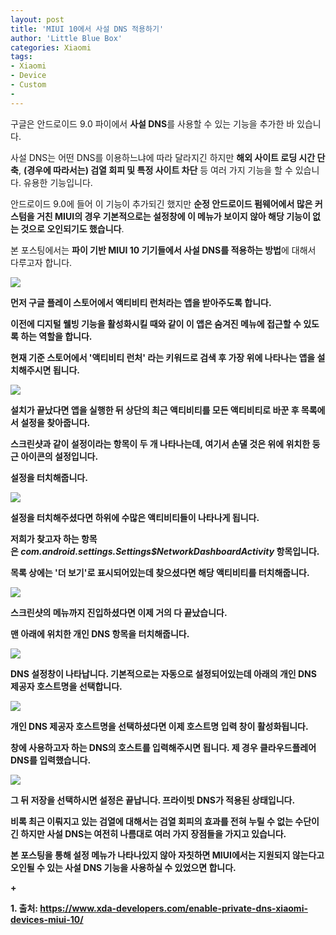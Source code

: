 ```yaml
---
layout: post
title: 'MIUI 10에서 사설 DNS 적용하기'
author: 'Little Blue Box'
categories: Xiaomi
tags:
- Xiaomi
- Device
- Custom
- 
---
```



<script> location.href='https://cafe.naver.com/develoid/857169' ; </script>

<p><p>구글은 안드로이드 9.0 파이에서&nbsp;<b>사설 DNS</b>를 사용할 수 있는 기능을 추가한 바 있습니다.</p><p>사설 DNS는 어떤 DNS를 이용하느냐에 따라 달라지긴 하지만&nbsp;<b>해외 사이트 로딩 시간 단축</b>,&nbsp;<b>(경우에 따라서는) 검열 회피 및 특정 사이트 차단</b>&nbsp;등 여러 가지 기능을 할 수 있습니다. 유용한 기능입니다.</p><p>안드로이드 9.0에 들어 이 기능이 추가되긴 했지만&nbsp;<b>순정 안드로이드 펌웨어에서 많은 커스텀을 거친 MIUI의 경우 기본적으로는 설정창에 이 메뉴가 보이지 않아 해당 기능이 없는 것으로 오인되기도 했습니다</b>.</p><p>본 포스팅에서는&nbsp;<b>파이 기반 MIUI 10 기기들에서 사설 DNS를 적용하는 방법</b>에 대해서 다루고자 합니다.</p><p><img src="https://cafeptthumb-phinf.pstatic.net/MjAxOTAzMTBfMjYx/MDAxNTUyMjIyMTY2MDkw.89qsN-qx-47N8q5QW3TSoNXl1yee9IGB3E7xWZI5W4Ug.bW2zfoUr1V5mmG0av0D4p0vVpcebykQEsP8orvZ2T_sg.PNG.samsani/Screenshot_2019-03-10-21-11-14-913_com.android.vending.png?type=w740"><b></p><p>먼저 구글 플레이 스토어에서&nbsp;<b>액티비티 런처</b>라는 앱을 받아주도록 합니다.</p><p>이전에 디지털 웰빙 기능을 활성화시킬 때와 같이 이 앱은 숨겨진 메뉴에 접근할 수 있도록 하는 역할을 합니다.</p><p><b>현재 기준 스토어에서 '액티비티 런처' 라는 키워드로 검색 후 가장 위에 나타나는 앱을 설치해주시면 됩니다</b>.</p></p><p><img src="https://cafeptthumb-phinf.pstatic.net/MjAxOTAzMTBfMTg0/MDAxNTUyMjIyMTgyMjE4.jXS-lQhFXoYhVGxx9pSVDYndn3TSi8BXIrln3kcYIFQg.6pkmnM_BznGiOpq1g0fGNk9sOpbUxn1nL6ERjHtbbdIg.PNG.samsani/Screenshot_2019-03-10-21-13-03-139_de.szalkowski.activitylauncher.png?type=w740"><b></p><p>설치가 끝났다면 앱을 실행한 뒤 상단의 최근 액티비티를 모든 액티비티로 바꾼 후 목록에서 설정을 찾아줍니다.</p><p>스크린샷과 같이 설정이라는 항목이 두 개 나타나는데,&nbsp;<b>여기서 손댈 것은 위에 위치한 둥근 아이콘의 설정입니다</b>.</p><p><b>설정을 터치해줍니다</b>.</p><p><img src="https://cafeptthumb-phinf.pstatic.net/MjAxOTAzMTBfMjI1/MDAxNTUyMjIyMjAwNzg4.NNotdIm3lQSdEnDt3Sj8axInCzH64JFkivtPJqM9fT8g.zT5L0GRQ91swv1Qv2t74uVQfkpHgzA1VJ3JtuvfTchcg.PNG.samsani/Screenshot_2019-03-10-21-13-47-749_de.szalkowski.activitylauncher.png?type=w740"><b></p><p>설정을 터치해주셨다면 하위에 수많은 액티비티들이 나타나게 됩니다.</p><p>저희가 찾고자 하는 항목은&nbsp;<b><i>com.android.settings.Settings$NetworkDashboardActivity</i></b>&nbsp;항목입니다.</p><p>목록 상에는 '<b>더 보기</b>'로 표시되어있는데 찾으셨다면&nbsp;<b>해당 액티비티를 터치해줍니다</b>.</p><p><img src="https://cafeptthumb-phinf.pstatic.net/MjAxOTAzMTBfMTk5/MDAxNTUyMjIyMjc1Mzk2.6WwhiZ9oCbZ7fQKuM4wPA-gbDbN3XsI4NB1Xv_-KYm0g.m1imHHCtjxQpyKvGwoQWLoOS5oXNZe8hPbCHbVBMWRsg.PNG.samsani/Screenshot_2019-03-10-21-14-44-991_com.android.settings.png?type=w740"><b></p><p>스크린샷의 메뉴까지 진입하셨다면 이제 거의 다 끝났습니다.</p><p>맨 아래에 위치한&nbsp;<b>개인 DNS 항목을 터치해줍니다</b>.</p><p><img src="https://cafeptthumb-phinf.pstatic.net/MjAxOTAzMTBfNTEg/MDAxNTUyMjIyMjk2NjMx.hp2AfsR0nI4pMBd1SKqAUp6rkoJq-dz8XOaqusjPIQsg.Os2aiw795bAnDv-08y1Rbjx2QVPz_C7O1sv7llGts-Ug.PNG.samsani/Screenshot_2019-03-10-21-16-17-181_com.android.settings.png?type=w740"><b></p><p>DNS 설정창이 나타납니다. 기본적으로는 자동으로 설정되어있는데&nbsp;<b>아래의 개인 DNS 제공자 호스트명을 선택합니다</b>.</p><p><img src="https://cafeptthumb-phinf.pstatic.net/MjAxOTAzMTBfMTA3/MDAxNTUyMjIyMzE2NzE5.5Ox2cQf9bFdcx9Kl7Ambg2R65_fpG9eKzOgSKU9x1dsg._nAehbaHoty3qsxOBW6QDqS00iUy7N3xguZV3srkbSwg.PNG.samsani/Screenshot_2019-03-10-21-22-51-154_com.android.settings.png?type=w740"><b></p><p>개인 DNS 제공자 호스트명을 선택하셨다면 이제 호스트명 입력 창이 활성화됩니다.</p><p>창에&nbsp;<b>사용하고자 하는 DNS의 호스트를 입력해주시면 됩니다</b>. 제 경우 클라우드플레어 DNS를 입력했습니다.</p><p><img src="https://cafeptthumb-phinf.pstatic.net/MjAxOTAzMTBfMTc4/MDAxNTUyMjIyMzMyMzUz.4TqUKiOcCMuWq2AWoGLeXA4jgAZO655NeOICh5H_NxMg.Bp3Bag7FCiJVSUL_s_VLeYwpC0J-yxs6KFzB6L9_Uugg.PNG.samsani/Screenshot_2019-03-10-21-22-55-782_com.android.settings.png?type=w740"><b></p><p>그 뒤 저장을 선택하시면 설정은 끝납니다. 프라이빗 DNS가 적용된 상태입니다.</p><p>비록 최근 이뤄지고 있는 검열에 대해서는 검열 회피의 효과를 전혀 누릴 수 없는 수단이긴 하지만 사설 DNS는 여전히 나름대로 여러 가지 장점들을 가지고 있습니다.</p><p>본 포스팅을 통해 설정 메뉴가 나타나있지 않아 자칫하면 MIUI에서는 지원되지 않는다고 오인될 수 있는 사설 DNS 기능을 사용하실 수 있었으면 합니다.</p><p>+</p><p>1. 출처:&nbsp;<a href="https://www.xda-developers.com/enable-private-dns-xiaomi-devices-miui-10/">https://www.xda-developers.com/enable-private-dns-xiaomi-devices-miui-10/</a></p></p>
